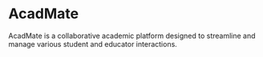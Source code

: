 # AcadMate

AcadMate is a collaborative academic platform designed to streamline and manage various student and educator interactions. 
